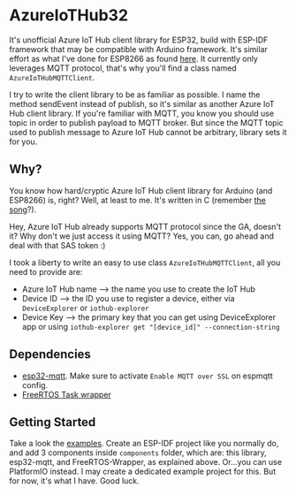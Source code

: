 # AzureIoTHub32

It's unofficial Azure IoT Hub client library for ESP32, build with ESP-IDF framework that may be compatible with Arduino framework. It's similar effort as what I've done for ESP8266 as found [here](https://github.com/andriyadi/AzureIoTHubMQTTClient). It currently only leverages MQTT protocol, that's why you'll find a class named `AzureIoTHubMQTTClient`. 

I try to write the client library to be as familiar as possible. I name the method sendEvent instead of publish, so it's similar as another Azure IoT Hub client library. If you're familiar with MQTT, you know you should use topic in order to publish payload to MQTT broker. But since the MQTT topic used to publish message to Azure IoT Hub cannot be arbitrary, library sets it for you.

## Why?
You know how hard/cryptic Azure IoT Hub client library for Arduino (and ESP8266) is, right? Well, at least to me. It's written in C (remember [the song](https://www.youtube.com/watch?v=wJ81MZUlrDo)?).

Hey, Azure IoT Hub already supports MQTT protocol since the GA, doesn't it? Why don't we just access it using MQTT? Yes, you can, go ahead and deal with that SAS token :)

I took a liberty to write an easy to use class `AzureIoTHubMQTTClient`, all you need to provide are:

* Azure IoT Hub name --> the name you use to create the IoT Hub
* Device ID --> the ID you use to register a device, either via `DeviceExplorer` or `iothub-explorer`
* Device Key --> the primary key that you can get using DeviceExplorer app or using `iothub-explorer get "[device_id]" --connection-string`

## Dependencies

* [esp32-mqtt](https://github.com/tuanpmt/esp32-mqtt). Make sure to activate `Enable MQTT over SSL` on espmqtt config.
* [FreeRTOS Task wrapper](https://github.com/dycodex/ESPectro32/tree/master/lib/FreeRTOS-Wrapper)

## Getting Started
Take a look the [examples](https://github.com/dycodex/ESPectro32-IDF/tree/master/components/AzureIoTHub/examples). Create an ESP-IDF project like you normally do, and add 3 components inside `components` folder, which are: this library, esp32-mqtt, and FreeRTOS-Wrapper, as explained above.
Or...you can use PlatformIO instead. I may create a dedicated example project for this. But for now, it's what I have. Good luck.
